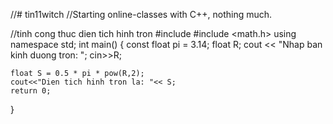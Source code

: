 //# tin11witch
//Starting online-classes with C++, nothing much.

//tinh cong thuc dien tich hinh tron
#include <iostream>
#include <math.h>
using namespace std;
int main()
{
	const float pi = 3.14;
	float R;
	cout << "Nhap ban kinh duong tron: ";
	cin>>R;
	
	float S = 0.5 * pi * pow(R,2);
	cout<<"Dien tich hinh tron la: "<< S;
	return 0;
}
